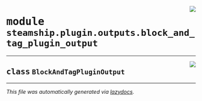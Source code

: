 <!-- markdownlint-disable -->

<a href="https://github.com/steamship-core/python-client/tree/main/src/steamship/plugin/outputs/block_and_tag_plugin_output.py#L0"><img align="right" style="float:right;" src="https://img.shields.io/badge/-source-cccccc?style=flat-square"></a>

# <kbd>module</kbd> `steamship.plugin.outputs.block_and_tag_plugin_output`






---

<a href="https://github.com/steamship-core/python-client/tree/main/src/steamship/plugin/outputs/block_and_tag_plugin_output.py#L7"><img align="right" style="float:right;" src="https://img.shields.io/badge/-source-cccccc?style=flat-square"></a>

## <kbd>class</kbd> `BlockAndTagPluginOutput`










---

_This file was automatically generated via [lazydocs](https://github.com/ml-tooling/lazydocs)._
